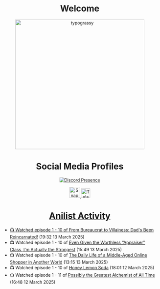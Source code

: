 <div align="center">

# Welcome
<a href="https://github.com/kawarimidoll/typograssy">
    <img alt="typograssy" src="https://typograssy.deno.dev/api?text=%E3%82%88%E3%81%86%E3%81%93%E3%81%9D%E3%81%BF%E3%81%AA%E3%81%95%E3%82%93%20-%20Sheby--&&l0=none&l1=82d9d0&l2=027353&l3=038c4c&l4=01402e&bg=none&frame=none&speed=100&comment=" width="421.99">
</a>

</div>

<div align="center">

# Social Media Profiles

[![Discord Presence](https://lanyard.cnrad.dev/api/612532963938271232)](https://discord.com/users/612532963938271232)


<a href="https://www.snapchat.com/add/a.sheby" title="Snapchat Profile">
    <img src="https://www.freepnglogos.com/uploads/snapchat-logo-png-0.png" width="35" alt="Snapchat Logo" />


<a href="https://t.me/ASheby" title="Telegram Profile">
    <img src="https://www.freepnglogos.com/uploads/telegram-logo-png-0.png" width="30" alt="Telegram Logo" />


</div>

<div align="center">

# Anilist Activity

</div>

<!-- ANILIST_ACTIVITY:start -->

-   📺 Watched episode 1 - 10 of [From Bureaucrat to Villainess: Dad's Been Reincarnated!](https://anilist.co/anime/172453) (19:32 13 March 2025)
-   📺 Watched episode 1 - 10 of [Even Given the Worthless “Appraiser” Class, I’m Actually the Strongest](https://anilist.co/anime/178548) (15:49 13 March 2025)
-   📺 Watched episode 1 - 10 of [The Daily Life of a Middle-Aged Online Shopper in Another World](https://anilist.co/anime/180292) (13:15 13 March 2025)
-   📺 Watched episode 1 - 10 of [Honey Lemon Soda](https://anilist.co/anime/175443) (18:01 12 March 2025)
-   📺 Watched episode 1 - 11 of [Possibly the Greatest Alchemist of All Time](https://anilist.co/anime/177506) (16:48 12 March 2025)

<!-- ANILIST_ACTIVITY:end -->

